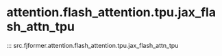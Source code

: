 # attention.flash_attention.tpu.jax_flash_attn_tpu
::: src.fjformer.attention.flash_attention.tpu.jax_flash_attn_tpu